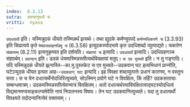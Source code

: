 ```yaml
---
index:  8.2.13
sutra:  उदन्वानुदधौ च
vritti:  nyasa
---
```


`उदधावर्थे` इति। यस्मिन्नुदकं धीयते तस्मिन्नर्थं इत्यर्थः। तथा ह्युदके कर्मण्युपपदे `कर्मण्यधिकरणे च` (3.3.93) इति किप्रत्यये कृते `पेषंवासवाहनधिषु च` (6.3.58) इत्युदकस्योदभावे कृत उदधिशब्दो व्युत्पाद्यते। चकारेण `संज्ञायाम्` (8.2.11) इत्यनुकृष्यत इति दर्शयति। `संज्ञायां च` इत्यादि। `उदधावर्थे` इत्यादि। उदधिग्रहणञ्च संज्ञार्थम्। `उदन्दान्` इति। डदकं धेयमास्मिन्नस्तीत्यर्थविवक्षायां मतुप्। `स एव मुच्यते` इति। न तु गङ्गादिः।
यदि यस्मिन्नुदकं धीयते झ्र्नास्ति--का.मु.पुस्तकेट स एव मुच्यते--उदकवान् घट इत्यभिधानं प्राप्नोति, घटेऽप्युदकं धीयत इत्यत आह--`उदकवान् घटः` इत्यादि। इह विवक्षा शब्दव्युत्पत्तेः प्रधानं कारणम्, न वस्तुनः सत्ता। स च येन दधात्यर्थेनोदधिरित्युच्यते, सोऽस्मिन् प्रयोगे घटे न विवक्षितः, किं तर्हि? उदकसत्तायाः सम्बन्धमात्रम्। उदकमस्मिन्नस्तीत्येवन्मात्रं विवक्षितम्। अतो दधात्यर्थस्याविवक्षितत्वाद्घटस्योदधित्वं विद्यमानमप्यसङ्कल्प्यमेवेति नायं निपातनस्य विषयः। तेन घट उदकवानित्युच्यते। यदा तु दधात्यर्थो विवक्ष्यते तदोदन्वानित्येवं वक्तव्यम्।।

